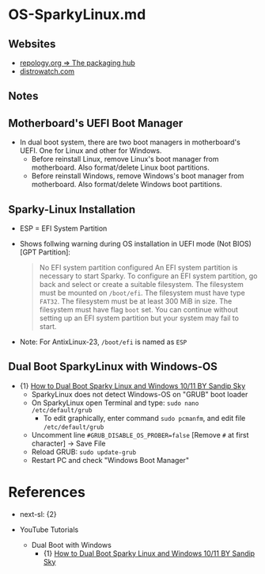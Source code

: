 # OS-SparkyLinux.md

## Websites

* [repology.org => The packaging hub](https://repology.org/)
* [distrowatch.com](https://distrowatch.com/)

## Notes

## Motherboard's UEFI Boot Manager

* In dual boot system, there are two boot managers in motherboard's UEFI. One for Linux and other for Windows.
  * Before reinstall Linux, remove Linux's boot manager from motherboard. Also format/delete Linux boot partitions.
  * Before reinstall Windows, remove Windows's boot manager from motherboard. Also format/delete Windows boot partitions.

## Sparky-Linux Installation

* ESP = EFI System Partition
* Shows follwing warning during OS installation in UEFI mode (Not BIOS) [GPT Partition]:
  > No EFI system partition configured
  > An EFI system partition is necessary to start Sparky.
  > To configure an EFI system partition, go back and select or create a suitable filesystem. The filesystem must be mounted on `/boot/efi`. The filesystem must have type `FAT32`. The filesystem must be at least 300 MiB in size. The filesystem must have flag `boot` set.
  > You can continue without setting up an EFI system partition but your system may fail to start.
  
* Note: For AntixLinux-23, `/boot/efi` is named as `ESP`

## Dual Boot SparkyLinux with Windows-OS

* {1} [How to Dual Boot Sparky Linux and Windows 10/11 BY Sandip Sky](https://www.youtube.com/watch?v=HYEU2KB5sTE)
  * SparkyLinux does not detect Windows-OS on "GRUB" boot loader
  * On SparkyLinux open Terminal and type: `sudo nano /etc/default/grub`
    * To edit graphically, enter command `sudo pcmanfm`, and edit file `/etc/default/grub`
  * Uncomment line `#GRUB_DISABLE_OS_PROBER=false` [Remove `#` at first character] -> Save File
  * Reload GRUB: `sudo update-grub`
  * Restart PC and check "Windows Boot Manager"

# References

* next-sl: {2}

* YouTube Tutorials

  * Dual Boot with Windows
    * {1} [How to Dual Boot Sparky Linux and Windows 10/11 BY Sandip Sky](https://www.youtube.com/watch?v=HYEU2KB5sTE)
    
